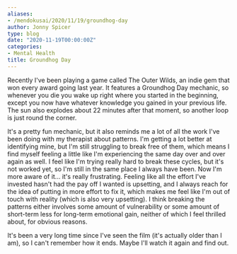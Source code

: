```yaml
---
aliases:
- /mendokusai/2020/11/19/groundhog-day
author: Jonny Spicer
type: blog
date: "2020-11-19T00:00:00Z"
categories:
- Mental Health
title: Groundhog Day
---
```

Recently I've been playing a game called The Outer Wilds, an indie gem that won every award going last year. It features a Groundhog Day mechanic, so whenever you die you wake up
right where you started in the beginning, except you now have whatever knowledge you gained in your previous life. The sun also explodes about 22 minutes after that moment, so another
loop is just round the corner.

It's a pretty fun mechanic, but it also reminds me a lot of all the work I've been doing with my therapist about patterns. I'm getting a lot better at identifying mine, but I'm still
struggling to break free of them, which means I find myself feeling a little like I'm experiencing the same day over and over again as well. I feel like I'm trying really hard to
break these cycles, but it's not worked yet, so I'm still in the same place I always have been. Now I'm more aware of it... it's really frustrating. Feeling like all the effort
I've invested hasn't had the pay off I wanted is upsetting, and I always reach for the idea of putting in more effort to fix it, which makes me feel like I'm out of touch with reality
(which is also very upsetting). I think breaking the patterns either involves some amount of vulnerability or some amount of short-term less for long-term emotional gain, neither of
which I feel thrilled about, for obvious reasons.

It's been a very long time since I've seen the film (it's actually older than I am), so I can't remember how it ends. Maybe I'll watch it again and find out.
